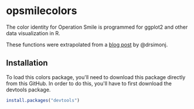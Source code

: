 # opsmilecolors

The color identity for Operation Smile is programmed for ggplot2 and other data visualization in R. 

These functions were extrapolated from a [blog post](https://drsimonj.svbtle.com/creating-corporate-colour-palettes-for-ggplot2) by @drsimonj.

## Installation

To load this colors package, you'll need to download this package directly from this GitHub. In order to do this, you'll have to first download the devtools package.

```r
install.packages("devtools")
```
